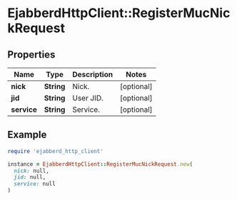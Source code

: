 # EjabberdHttpClient::RegisterMucNickRequest

## Properties

| Name | Type | Description | Notes |
| ---- | ---- | ----------- | ----- |
| **nick** | **String** | Nick. | [optional] |
| **jid** | **String** | User JID. | [optional] |
| **service** | **String** | Service. | [optional] |

## Example

```ruby
require 'ejabberd_http_client'

instance = EjabberdHttpClient::RegisterMucNickRequest.new(
  nick: null,
  jid: null,
  service: null
)
```

